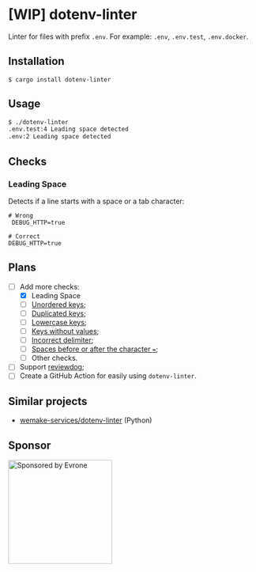 # [WIP] dotenv-linter

Linter for files with prefix `.env`. For example: `.env`, `.env.test`, `.env.docker`.

## Installation

`$ cargo install dotenv-linter`

## Usage

```bash
$ ./dotenv-linter
.env.test:4 Leading space detected
.env:2 Leading space detected
```

## Checks

### Leading Space

Detects if a line starts with a space or a tab character:
```env
# Wrong
 DEBUG_HTTP=true

# Correct
DEBUG_HTTP=true
```

## Plans
- [ ] Add more checks:
  - [x] Leading Space
  - [ ] [Unordered keys](https://github.com/mgrachev/dotenv-linter/issues/4);
  - [ ] [Duplicated keys](https://github.com/mgrachev/dotenv-linter/issues/5);
  - [ ] [Lowercase keys](https://github.com/mgrachev/dotenv-linter/issues/6);
  - [ ] [Keys without values](https://github.com/mgrachev/dotenv-linter/issues/7);
  - [ ] [Incorrect delimiter](https://github.com/mgrachev/dotenv-linter/issues/8);
  - [ ] [Spaces before or after the character `=`](https://github.com/mgrachev/dotenv-linter/issues/9);
  - [ ] Other checks.
- [ ] Support [reviewdog](https://github.com/reviewdog/reviewdog);
- [ ] Create a GitHub Action for easily using `dotenv-linter`.

## Similar projects
* [wemake-services/dotenv-linter](https://github.com/wemake-services/dotenv-linter) (Python)

## Sponsor

<p>
  <a href="https://evrone.com/?utm_source=action-rubocop">
    <img src="https://solovev.one/static/evrone-sponsored-300.png" 
      alt="Sponsored by Evrone" width="210">
  </a>
</p>
